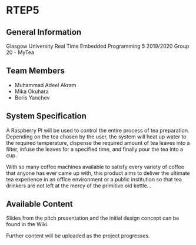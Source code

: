 # RTEP5

## General Information
Glasgow University
Real Time Embedded Programming 5 2019/2020
Group 20 - MyTea

## Team Members
* Muhammad Adeel Akram
* Mika Okuhara
* Boris Yanchev

## System Specification
A Raspberry PI will be used to control the entire process of tea preparation. Depending on the tea chosen by the user, the system will heat up water to the required temperature, dispense the required amount of tea leaves into a filter, infuse the leaves for a specified time, and finally pour the tea into a cup.

With so many coffee machines available to satisfy every variety of coffee that anyone has ever came up with, this product aims to deliver the ultimate tea experience in an office environment or a public institution so that tea drinkers are not left at the mercy of the primitive old kettle...

## Available Content
Slides from the pitch presentation and the initial design concept can be found in the Wiki.

Further content will be uploaded as the project progresses.
